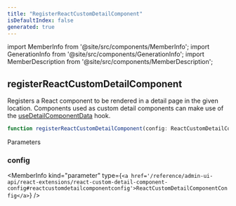 ```yaml
---
title: "RegisterReactCustomDetailComponent"
isDefaultIndex: false
generated: true
---
```

<!-- This file was generated from the Vendure source. Do not modify. Instead, re-run the "docs:build" script -->
import MemberInfo from '@site/src/components/MemberInfo';
import GenerationInfo from '@site/src/components/GenerationInfo';
import MemberDescription from '@site/src/components/MemberDescription';


## registerReactCustomDetailComponent

<GenerationInfo sourceFile="packages/admin-ui/src/lib/react/src/register-react-custom-detail-component.ts" sourceLine="40" packageName="@bb-vendure/admin-ui" />

Registers a React component to be rendered in a detail page in the given location.
Components used as custom detail components can make use of the <a href='/reference/admin-ui-api/react-hooks/use-detail-component-data#usedetailcomponentdata'>useDetailComponentData</a> hook.

```ts title="Signature"
function registerReactCustomDetailComponent(config: ReactCustomDetailComponentConfig): void
```
Parameters

### config

<MemberInfo kind="parameter" type={`<a href='/reference/admin-ui-api/react-extensions/react-custom-detail-component-config#reactcustomdetailcomponentconfig'>ReactCustomDetailComponentConfig</a>`} />

